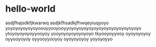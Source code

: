 # hello-world
asdjfhajsdkfjkwarwq
asdjkfhsadkjfhwqeyiuqyoyo
yoyoyoyoyoyoyoooyyooyooyyoyoyoyoyoyoyoyoyoyoyoyoyoyoyo
ytoyoyoyoyoyyooyoy
yooyoyoyoyoyoyoyo
tkyooyoyyooy
oyoyoyoyoy
oyyooyoyoy
oyyooyyooyoy
oyoyoyoyoy
yoyoyoyyo
